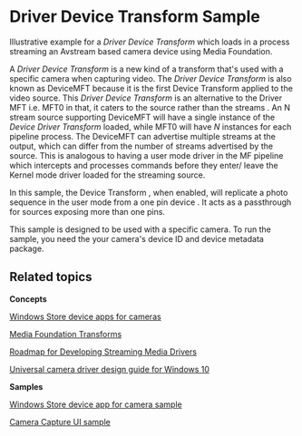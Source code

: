 <!---
    Driver Device Transform Sample
    platform: WDM
    language: cpp
    category: Camera
    description: A driver device transform which loads in a process streaming an Avstream based camera device using Media Foundation.
    samplefwlink: https://go.microsoft.com/fwlink/?linkid=866747
--->

Driver Device Transform Sample
==============================
Illustrative example for a *Driver Device Transform* which loads in a process streaming an Avstream based camera device using Media Foundation. 

A *Driver Device Transform* is a new kind of a transform that's used with a specific camera when capturing video. The *Driver Device Transform* is also known as DeviceMFT because it is the first Device Transform applied to the video source. This *Driver Device Transform* is an alternative to the Driver MFT i.e. MFT0  in that, it caters to the source rather than the streams . An N stream source supporting DeviceMFT will have a single instance of the *Device Driver Transform* loaded, while MFT0 will have *N* instances for each pipeline process. The DeviceMFT can advertise multiple streams at the output, which can differ from the number of streams advertised by the source. This is analogous to having a user mode driver in the MF pipeline which intercepts and processes commands before they enter/ leave the Kernel mode driver loaded for the streaming source.

In this sample, the Device Transform , when enabled, will replicate a photo sequence in the user mode from a one pin device . It acts as a passthrough for sources exposing more than one pins. 

This sample is designed to be used with a specific camera. To run the sample, you need the your camera's device ID and device metadata package.


Related topics
--------------

**Concepts**

[Windows Store device apps for cameras](http://go.microsoft.com/fwlink/p/?LinkId=306683)

[Media Foundation Transforms](http://msdn.microsoft.com/en-us/library/windows/hardware/ms703138)

[Roadmap for Developing Streaming Media Drivers](http://msdn.microsoft.com/en-us/library/windows/hardware/ff568130)

[Universal camera driver design guide for Windows 10](https://msdn.microsoft.com/en-us/Library/Windows/Hardware/dn937080)

**Samples**

[Windows Store device app for camera sample](http://go.microsoft.com/fwlink/p/?linkid=249442)

[Camera Capture UI sample](http://go.microsoft.com/fwlink/p/?linkid=249441%20)